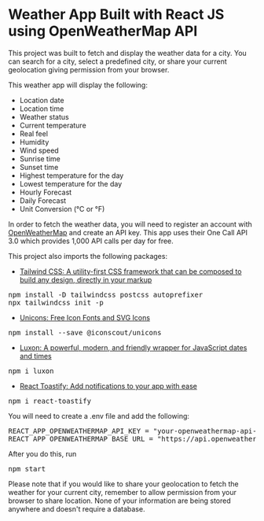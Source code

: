 # Weather App Built with React JS using OpenWeatherMap API

This project was built to fetch and display the weather data for a city. You can search for a city, select a predefined city, or share your current geolocation giving permission from your browser.

This weather app will display the following:
- Location date
- Location time
- Weather status
- Current temperature
- Real feel
- Humidity
- Wind speed
- Sunrise time
- Sunset time
- Highest temperature for the day
- Lowest temperature for the day
- Hourly Forecast
- Daily Forecast
- Unit Conversion (°C or °F)

In order to fetch the weather data, you will need to register an account with [OpenWeatherMap](https://openweathermap.org/) and create an API key. This app uses their One Call API 3.0 which provides 1,000 API calls per day for free.

This project also imports the following packages:
- [Tailwind CSS: A utility-first CSS framework that can be composed to build any design, directly in your markup ](https://tailwindcss.com/)
<pre>
npm install -D tailwindcss postcss autoprefixer
npx tailwindcss init -p 
</pre>

- [Unicons: Free Icon Fonts and SVG Icons](https://iconscout.com/unicons)
<pre>npm install --save @iconscout/unicons</pre>

- [Luxon: A powerful, modern, and friendly wrapper for JavaScript dates and times](https://moment.github.io/luxon/#/)
<pre>npm i luxon</pre>

- [React Toastify: Add notifications to your app with ease](https://www.npmjs.com/package/react-toastify)
<pre>npm i react-toastify</pre>

You will need to create a .env file and add the following:
<pre>
REACT_APP_OPENWEATHERMAP_API_KEY = "your-openweathermap-api-key"
REACT_APP_OPENWEATHERMAP_BASE_URL = "https://api.openweathermap.org/data/2.5"
</pre>

After you do this, run <pre>npm start</pre>

Please note that if you would like to share your geolocation to fetch the weather for your current city, remember to allow permission from your browser to share location. None of your information are being stored anywhere and doesn't require a database.




